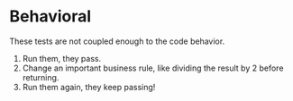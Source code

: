 # Behavioral

These tests are not coupled enough to the code behavior.

1. Run them, they pass.
2. Change an important business rule, like dividing the result by 2 before returning.
3. Run them again, they keep passing!